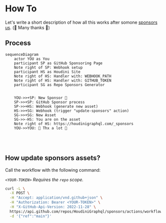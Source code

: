 # How To

Let's write a short description of how all this works after somone [sponsors us](https://github.com/sponsors/HoudiniGraphql). (🙏 Many thanks 💖)

## Process

```mermaid
sequenceDiagram
    actor YOU as You
    participant SP as GitHub Sponsoring Page
    Note right of SP: Webhook setup
    participant HS as Houdini Site
    Note right of HS: Handler with: WEBHOOK_PATH
    Note right of HS: Handler with: GITHUB_TOKEN
    participant SG as Repo Sponsors Generator


    YOU->>+SP: New Sponsor 💖
    SP->>+SP: GitHub Sponsor process
    SP->>+HS: Webhook (generate new asset)
    HS->>+SG: Webhook (trigger "update-sponsors" action)
    SG->>+SG: New Asset
    SG->>-HS: You are on the asset
    Note right of HS: https://houdinigraphql.com/_sponsors
    YOU->>YOU: 🙏 Thx a lot 🙏

```

<br />
<br />

## How update sponsors assets?

Call the workflow with the following command:

_`<YOUR-TOKEN>` Requires the `repo` scope._

```bash
curl -L \
  -X POST \
  -H "Accept: application/vnd.github+json" \
  -H "Authorization: Bearer <YOUR-TOKEN>" \
  -H "X-GitHub-Api-Version: 2022-11-28" \
  https://api.github.com/repos/HoudiniGraphql/sponsors/actions/workflows/generate.yml/dispatches \
  -d '{"ref":"main"}'
```
